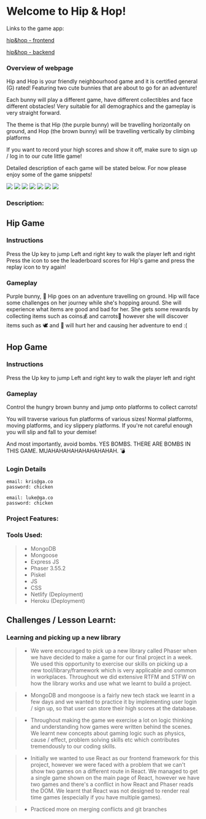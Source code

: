 # Welcome to Hip & Hop!

Links to the game app: 

[hip&hop - frontend](https://hipandhop.netlify.app//)

[hip&hop - backend](https://hipandhop.herokuapp.com/)

### Overview of webpage

Hip and Hop is your friendly neighbourhood game and it is certified general (G) rated! Featuring two cute bunnies that are about to go for an adventure!

Each bunny will play a different game, have different collectibles and face different obstacles! Very suitable for all demographics and the gameplay is very straight forward.

The theme is that Hip (the purple bunny) will be travelling horizontally on ground, and Hop (the brown bunny) will be travelling vertically by climbing platforms

If you want to record your high scores and show it off, make sure to sign up / log in to our cute little game!

Detailed description of each game will be stated below. For now please enjoy some of the game snippets!

![](./assets/main-page1.png)
![](./assets/Sign_up.png)
![](./assets/Login.png)
![](./assets/main-page.png)
![](./assets/hip.png)
![](./assets/hop.png)
![](./assets/leaderboard.png)

### Description:

## Hip Game
### Instructions
Press the Up key to jump
Left and right key to walk the player left and right
Press the icon to see the leaderboard scores for Hip's game and press the replay icon to try again!
### Gameplay
Purple bunny, 🐰 Hip  goes on an adventure travelling on ground. Hip will face some challenges on her journey while she's hopping around. She will experience what items are good and bad for her. She gets some rewards by collecting items such as coins💰 and carrots🥕 however she will discover items such as 🕊 and 🍄 will hurt her and causing her adventure to end :(  

## Hop Game
### Instructions
Press the Up key to jump
Left and right key to walk the player left and right

### Gameplay
Control the hungry brown bunny and jump onto platforms to collect carrots! 

You will traverse various fun platforms of various sizes! Normal platforms, moving platforms, and icy slippery platforms. If you're not careful enough you will slip and fall to your demise!

And most importantly, avoid bombs. YES BOMBS. THERE ARE BOMBS IN THIS GAME. MUAHAHAHAHAHAHAHAHAH. :bomb:


### Login Details
```
email: kris@ga.co
password: chicken

email: luke@ga.co
password: chicken

```

### Project Features:
### Tools Used:
> * MongoDB
> * Mongoose
> * Express JS
> * Phaser 3.55.2
> * Piskel 
> * JS
> * CSS
> * Netlify (Deployment)
> * Heroku (Deployment)

## Challenges / Lesson Learnt:
### Learning and picking up a new library
> * We were encouraged to pick up a new library called Phaser when we have decided to make a game for our final project in a week. We used this opportunity to exercise our skills on picking up a new tool/library/framework which is very applicable and common in workplaces. Throughout we did extensive RTFM and STFW on how the library works and use what we learnt to build a project.

> * MongoDB and mongoose is a fairly new tech stack we learnt in a few days and we wanted to practice it by implementing user login / sign up, so that user can store their high scores at the database.

> * Throughout making the game we exercise a lot on logic thinking and understanding how games were written behind the scenes. We learnt new concepts about gaming logic such as physics, cause / effect, problem solving skills etc which contributes tremendously to our coding skills.

> * Initially we wanted to use React as our frontend framework for this project, however we were faced with a problem that we can't show two games on a different route in React. We managed to get a single game shown on the main page of React, however we have two games and there's a conflict in how React and Phaser reads the DOM. We learnt that React was not designed to render real time games (especially if you have multiple games). 

> * Practiced more on merging conflicts and git branches





    


